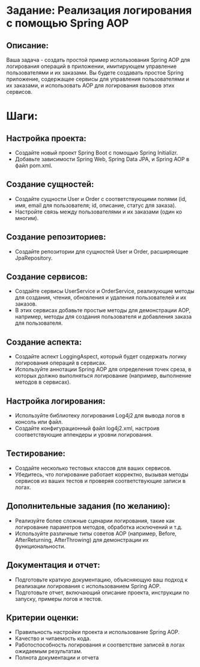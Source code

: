 # Задание: Реализация логирования с помощью Spring AOP

## Описание:

Ваша задача - создать простой пример использования Spring AOP для логирования операций в приложении, имитирующем управление пользователями и их заказами. Вы будете создавать простое Spring приложение, содержащее сервисы для управления пользователями и их заказами, и использовать AOP для логирования вызовов этих сервисов.

# Шаги:

## Настройка проекта:

- Создайте новый проект Spring Boot с помощью Spring Initializr.
- Добавьте зависимости Spring Web, Spring Data JPA, и Spring AOP в файл pom.xml. 

## Создание сущностей:
- Создайте сущности User и Order с соответствующими полями (id, имя, email для пользователя; id, описание, статус для заказа).
- Настройте связь между пользователями и их заказами (один ко многим).

## Создание репозиториев:
- Создайте репозитории для сущностей User и Order, расширяющие JpaRepository.

## Создание сервисов:
- Создайте сервисы UserService и OrderService, реализующие методы для создания, чтения, обновления и удаления пользователей и их заказов.
- В этих сервисах добавьте простые методы для демонстрации AOP, например, методы для создания пользователя и добавления заказа для пользователя.

## Создание аспекта:
- Создайте аспект LoggingAspect, который будет содержать логику логирования операций в сервисах.
- Используйте аннотации Spring AOP для определения точек среза, в которых должно выполняться логирование (например, выполнение методов в сервисах).

## Настройка логирования:
- Используйте библиотеку логирования Log4j2 для вывода логов в консоль или файл.
- Создайте конфигурационный файл log4j2.xml, настроив соответствующие аппендеры и уровни логирования.

## Тестирование:
- Создайте несколько тестовых классов для ваших сервисов.
- Убедитесь, что логирование работает корректно, вызывая методы сервисов из ваших тестов и проверяя соответствующие записи в логах.

## Дополнительные задания (по желанию):
- Реализуйте более сложные сценарии логирования, такие как логирование параметров методов, обработка исключений и т.д.
- Используйте различные типы советов AOP (например, Before, AfterReturning, AfterThrowing) для демонстрации их функциональности.

## Документация и отчет:

- Подготовьте краткую документацию, объясняющую ваш подход к реализации логирования с использованием Spring AOP.
- Подготовьте отчет, включающий описание проекта, инструкции по запуску, примеры логов и тестов.

## Критерии оценки:
- Правильность настройки проекта и использование Spring AOP.
- Качество и читаемость кода.
- Работоспособность логирования и соответствие записей в логах ожидаемым результатам.
- Полнота документации и отчета
